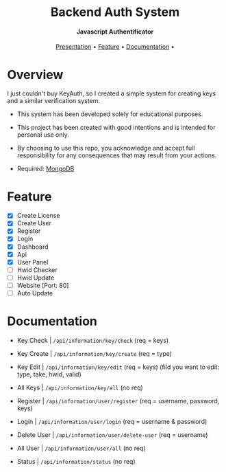 <h1 align="center">
  <br>
  Backend Auth System
  <br>
</h1>

<h4 align="center">Javascript Authentificator</h4>

<p align="center">
  <a href="#overview">Presentation</a>
  •
  <a href="#Feature">Feature</a>
  •
  <a href="#Documentation">Documentation</a>
  •
</p>

# Overview

I just couldn't buy KeyAuth, so I created a simple system for creating keys and a similar verification system.
- This system has been developed solely for educational purposes.
- This project has been created with good intentions and is intended for personal use only.
- By choosing to use this repo, you acknowledge and accept full responsibility for any consequences that may result from your actions.

- Required:
  [MongoDB](https://www.mongodb.com/try/download/community)

# Feature
- [x] Create License
- [x] Create User
- [x] Register
- [x] Login
- [x] Dashboard
- [x] Api
- [x] User Panel
- [ ] Hwid Checker
- [ ] Hwid Update
- [ ] Website [Port: 80]
- [ ] Auto Update

# Documentation

- Key Check | `/api/information/key/check` (req = keys)
- Key Create | `/api/information/key/create` (req = type)
- Key Edit | `/api/information/key/edit` (req = keys) (fild you want to edit: type, take, hwid, valid)
- All Keys | `/api/information/key/all` (no req)

- Register | `/api/information/user/register` (req = username, password, keys)
- Login | `/api/information/user/login` (req = username & password)
- Delete User | `/api/information/user/delete-user` (req = username)
- All User | `/api/information/user/all` (no req)

- Status | `/api/information/status` (no req)
